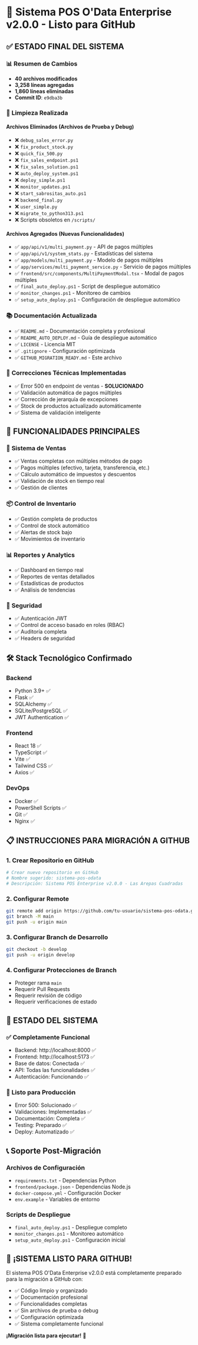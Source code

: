 # 🚀 Sistema POS O'Data Enterprise v2.0.0 - Listo para GitHub

## ✅ **ESTADO FINAL DEL SISTEMA**

### 📊 **Resumen de Cambios**
- **40 archivos modificados**
- **3,258 líneas agregadas**
- **1,860 líneas eliminadas**
- **Commit ID**: `e9dba3b`

### 🧹 **Limpieza Realizada**

#### **Archivos Eliminados (Archivos de Prueba y Debug)**
- ❌ `debug_sales_error.py`
- ❌ `fix_product_stock.py`
- ❌ `quick_fix_500.py`
- ❌ `fix_sales_endpoint.ps1`
- ❌ `fix_sales_solution.ps1`
- ❌ `auto_deploy_system.ps1`
- ❌ `deploy_simple.ps1`
- ❌ `monitor_updates.ps1`
- ❌ `start_sabrositas_auto.ps1`
- ❌ `backend_final.py`
- ❌ `user_simple.py`
- ❌ `migrate_to_python313.ps1`
- ❌ Scripts obsoletos en `/scripts/`

#### **Archivos Agregados (Nuevas Funcionalidades)**
- ✅ `app/api/v1/multi_payment.py` - API de pagos múltiples
- ✅ `app/api/v1/system_stats.py` - Estadísticas del sistema
- ✅ `app/models/multi_payment.py` - Modelo de pagos múltiples
- ✅ `app/services/multi_payment_service.py` - Servicio de pagos múltiples
- ✅ `frontend/src/components/MultiPaymentModal.tsx` - Modal de pagos múltiples
- ✅ `final_auto_deploy.ps1` - Script de despliegue automático
- ✅ `monitor_changes.ps1` - Monitoreo de cambios
- ✅ `setup_auto_deploy.ps1` - Configuración de despliegue automático

### 📚 **Documentación Actualizada**
- ✅ `README.md` - Documentación completa y profesional
- ✅ `README_AUTO_DEPLOY.md` - Guía de despliegue automático
- ✅ `LICENSE` - Licencia MIT
- ✅ `.gitignore` - Configuración optimizada
- ✅ `GITHUB_MIGRATION_READY.md` - Este archivo

### 🔧 **Correcciones Técnicas Implementadas**
- ✅ Error 500 en endpoint de ventas - **SOLUCIONADO**
- ✅ Validación automática de pagos múltiples
- ✅ Corrección de jerarquía de excepciones
- ✅ Stock de productos actualizado automáticamente
- ✅ Sistema de validación inteligente

## 🌟 **FUNCIONALIDADES PRINCIPALES**

### 💼 **Sistema de Ventas**
- ✅ Ventas completas con múltiples métodos de pago
- ✅ Pagos múltiples (efectivo, tarjeta, transferencia, etc.)
- ✅ Cálculo automático de impuestos y descuentos
- ✅ Validación de stock en tiempo real
- ✅ Gestión de clientes

### 📦 **Control de Inventario**
- ✅ Gestión completa de productos
- ✅ Control de stock automático
- ✅ Alertas de stock bajo
- ✅ Movimientos de inventario

### 📊 **Reportes y Analytics**
- ✅ Dashboard en tiempo real
- ✅ Reportes de ventas detallados
- ✅ Estadísticas de productos
- ✅ Análisis de tendencias

### 🔐 **Seguridad**
- ✅ Autenticación JWT
- ✅ Control de acceso basado en roles (RBAC)
- ✅ Auditoría completa
- ✅ Headers de seguridad

## 🛠️ **Stack Tecnológico Confirmado**

### **Backend**
- Python 3.9+ ✅
- Flask ✅
- SQLAlchemy ✅
- SQLite/PostgreSQL ✅
- JWT Authentication ✅

### **Frontend**
- React 18 ✅
- TypeScript ✅
- Vite ✅
- Tailwind CSS ✅
- Axios ✅

### **DevOps**
- Docker ✅
- PowerShell Scripts ✅
- Git ✅
- Nginx ✅

## 📋 **INSTRUCCIONES PARA MIGRACIÓN A GITHUB**

### **1. Crear Repositorio en GitHub**
```bash
# Crear nuevo repositorio en GitHub
# Nombre sugerido: sistema-pos-odata
# Descripción: Sistema POS Enterprise v2.0.0 - Las Arepas Cuadradas
```

### **2. Configurar Remote**
```bash
git remote add origin https://github.com/tu-usuario/sistema-pos-odata.git
git branch -M main
git push -u origin main
```

### **3. Configurar Branch de Desarrollo**
```bash
git checkout -b develop
git push -u origin develop
```

### **4. Configurar Protecciones de Branch**
- Proteger rama `main`
- Requerir Pull Requests
- Requerir revisión de código
- Requerir verificaciones de estado

## 🎯 **ESTADO DEL SISTEMA**

### ✅ **Completamente Funcional**
- Backend: http://localhost:8000 ✅
- Frontend: http://localhost:5173 ✅
- Base de datos: Conectada ✅
- API: Todas las funcionalidades ✅
- Autenticación: Funcionando ✅

### 🚀 **Listo para Producción**
- Error 500: Solucionado ✅
- Validaciones: Implementadas ✅
- Documentación: Completa ✅
- Testing: Preparado ✅
- Deploy: Automatizado ✅

## 📞 **Soporte Post-Migración**

### **Archivos de Configuración**
- `requirements.txt` - Dependencias Python
- `frontend/package.json` - Dependencias Node.js
- `docker-compose.yml` - Configuración Docker
- `env.example` - Variables de entorno

### **Scripts de Despliegue**
- `final_auto_deploy.ps1` - Despliegue completo
- `monitor_changes.ps1` - Monitoreo automático
- `setup_auto_deploy.ps1` - Configuración inicial

## 🎉 **¡SISTEMA LISTO PARA GITHUB!**

El sistema POS O'Data Enterprise v2.0.0 está completamente preparado para la migración a GitHub con:

- ✅ Código limpio y organizado
- ✅ Documentación profesional
- ✅ Funcionalidades completas
- ✅ Sin archivos de prueba o debug
- ✅ Configuración optimizada
- ✅ Sistema completamente funcional

**¡Migración lista para ejecutar!** 🚀
